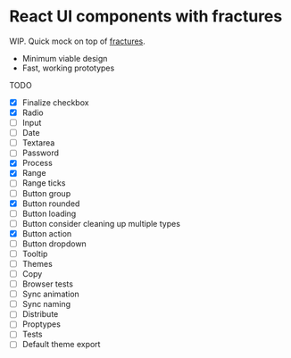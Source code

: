 # React UI components with fractures

WIP. Quick mock on top of [fractures](https://github.com/fractures/fractures).

* Minimum viable design
* Fast, working prototypes

TODO

* [x] Finalize checkbox
* [x] Radio
* [ ] Input
* [ ] Date
* [ ] Textarea
* [ ] Password
* [x] Process
* [x] Range
* [ ] Range ticks
* [ ] Button group
* [x] Button rounded
* [ ] Button loading
* [ ] Button consider cleaning up multiple types
* [x] Button action
* [ ] Button dropdown
* [ ] Tooltip
* [ ] Themes
* [ ] Copy
* [ ] Browser tests
* [ ] Sync animation
* [ ] Sync naming
* [ ] Distribute
* [ ] Proptypes
* [ ] Tests
* [ ] Default theme export
